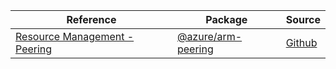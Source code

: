 | Reference | Package | Source |
|---|---|---|
|[Resource Management - Peering](arm-peering-readme.md)|[@azure/arm-peering](https://www.npmjs.com/package/@azure/arm-peering)|[Github](https://github.com/Azure/azure-sdk-for-js/blob/main/sdk/peering/arm-peering)|
